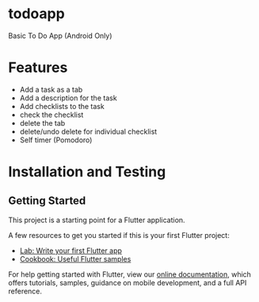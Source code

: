 # todoapp

Basic To Do App (Android Only)

# Features
- Add a task as a tab
- Add a description for the task
- Add checklists to the task
- check the checklist
- delete the tab
- delete/undo delete for individual checklist
- Self timer (Pomodoro)

# Installation and Testing

## Getting Started

This project is a starting point for a Flutter application.

A few resources to get you started if this is your first Flutter project:

- [Lab: Write your first Flutter app](https://flutter.dev/docs/get-started/codelab)
- [Cookbook: Useful Flutter samples](https://flutter.dev/docs/cookbook)

For help getting started with Flutter, view our
[online documentation](https://flutter.dev/docs), which offers tutorials,
samples, guidance on mobile development, and a full API reference.
